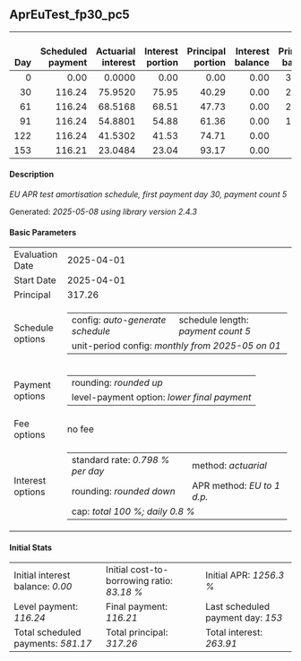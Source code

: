 <h2>AprEuTest_fp30_pc5</h2>
<table>
    <thead style="vertical-align: bottom;">
        <th style="text-align: right;">Day</th>
        <th style="text-align: right;">Scheduled payment</th>
        <th style="text-align: right;">Actuarial interest</th>
        <th style="text-align: right;">Interest portion</th>
        <th style="text-align: right;">Principal portion</th>
        <th style="text-align: right;">Interest balance</th>
        <th style="text-align: right;">Principal balance</th>
        <th style="text-align: right;">Total actuarial interest</th>
        <th style="text-align: right;">Total interest</th>
        <th style="text-align: right;">Total principal</th>
    </thead>
    <tr style="text-align: right;">
        <td class="ci00">0</td>
        <td class="ci01" style="white-space: nowrap;">0.00</td>
        <td class="ci02">0.0000</td>
        <td class="ci03">0.00</td>
        <td class="ci04">0.00</td>
        <td class="ci05">0.00</td>
        <td class="ci06">317.26</td>
        <td class="ci07">0.0000</td>
        <td class="ci08">0.00</td>
        <td class="ci09">0.00</td>
    </tr>
    <tr style="text-align: right;">
        <td class="ci00">30</td>
        <td class="ci01" style="white-space: nowrap;">116.24</td>
        <td class="ci02">75.9520</td>
        <td class="ci03">75.95</td>
        <td class="ci04">40.29</td>
        <td class="ci05">0.00</td>
        <td class="ci06">276.97</td>
        <td class="ci07">75.9520</td>
        <td class="ci08">75.95</td>
        <td class="ci09">40.29</td>
    </tr>
    <tr style="text-align: right;">
        <td class="ci00">61</td>
        <td class="ci01" style="white-space: nowrap;">116.24</td>
        <td class="ci02">68.5168</td>
        <td class="ci03">68.51</td>
        <td class="ci04">47.73</td>
        <td class="ci05">0.00</td>
        <td class="ci06">229.24</td>
        <td class="ci07">144.4689</td>
        <td class="ci08">144.46</td>
        <td class="ci09">88.02</td>
    </tr>
    <tr style="text-align: right;">
        <td class="ci00">91</td>
        <td class="ci01" style="white-space: nowrap;">116.24</td>
        <td class="ci02">54.8801</td>
        <td class="ci03">54.88</td>
        <td class="ci04">61.36</td>
        <td class="ci05">0.00</td>
        <td class="ci06">167.88</td>
        <td class="ci07">199.3489</td>
        <td class="ci08">199.34</td>
        <td class="ci09">149.38</td>
    </tr>
    <tr style="text-align: right;">
        <td class="ci00">122</td>
        <td class="ci01" style="white-space: nowrap;">116.24</td>
        <td class="ci02">41.5302</td>
        <td class="ci03">41.53</td>
        <td class="ci04">74.71</td>
        <td class="ci05">0.00</td>
        <td class="ci06">93.17</td>
        <td class="ci07">240.8791</td>
        <td class="ci08">240.87</td>
        <td class="ci09">224.09</td>
    </tr>
    <tr style="text-align: right;">
        <td class="ci00">153</td>
        <td class="ci01" style="white-space: nowrap;">116.21</td>
        <td class="ci02">23.0484</td>
        <td class="ci03">23.04</td>
        <td class="ci04">93.17</td>
        <td class="ci05">0.00</td>
        <td class="ci06">0.00</td>
        <td class="ci07">263.9275</td>
        <td class="ci08">263.91</td>
        <td class="ci09">317.26</td>
    </tr>
</table>
<h4>Description</h4>
<p><i>EU APR test amortisation schedule, first payment day 30, payment count 5</i></p>
<p>Generated: <i>2025-05-08 using library version 2.4.3</i></p>
<h4>Basic Parameters</h4>
<table>
    <tr>
        <td>Evaluation Date</td>
        <td>2025-04-01</td>
    </tr>
    <tr>
        <td>Start Date</td>
        <td>2025-04-01</td>
    </tr>
    <tr>
        <td>Principal</td>
        <td>317.26</td>
    </tr>
    <tr>
        <td>Schedule options</td>
        <td>
            <table>
                <tr>
                    <td>config: <i>auto-generate schedule</i></td>
                    <td>schedule length: <i><i>payment count</i> 5</i></td>
                </tr>
                <tr>
                    <td colspan="2" style="white-space: nowrap;">unit-period config: <i>monthly from 2025-05 on 01</i></td>
                </tr>
            </table>
        </td>
    </tr>
    <tr>
        <td>Payment options</td>
        <td>
            <table>
                <tr>
                    <td>rounding: <i>rounded up</i></td>
                </tr>
                <tr>
                    <td>level-payment option: <i>lower&nbsp;final&nbsp;payment</i></td>
                </tr>
            </table>
        </td>
    </tr>
    <tr>
        <td>Fee options</td>
        <td>no fee
        </td>
    </tr>
    <tr>
        <td>Interest options</td>
        <td>
            <table>
                <tr>
                    <td>standard rate: <i>0.798 % per day</i></td>
                    <td>method: <i>actuarial</i></td>
                </tr>
                <tr>
                    <td>rounding: <i>rounded down</i></td>
                    <td>APR method: <i>EU to 1 d.p.</i></td>
                </tr>
                <tr>
                    <td colspan="2">cap: <i>total 100 %; daily 0.8 %</td>
                </tr>
            </table>
        </td>
    </tr>
</table>
<h4>Initial Stats</h4>
<table>
    <tr>
        <td>Initial interest balance: <i>0.00</i></td>
        <td>Initial cost-to-borrowing ratio: <i>83.18 %</i></td>
        <td>Initial APR: <i>1256.3 %</i></td>
    </tr>
    <tr>
        <td>Level payment: <i>116.24</i></td>
        <td>Final payment: <i>116.21</i></td>
        <td>Last scheduled payment day: <i>153</i></td>
    </tr>
    <tr>
        <td>Total scheduled payments: <i>581.17</i></td>
        <td>Total principal: <i>317.26</i></td>
        <td>Total interest: <i>263.91</i></td>
    </tr>
</table>